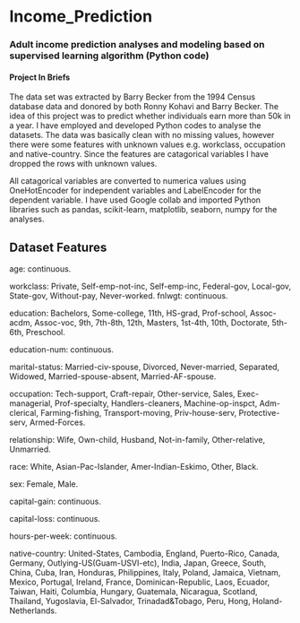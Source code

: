 # Income_Prediction

### Adult income prediction analyses and modeling based on supervised learning algorithm (Python code)

#### Project In Briefs

The data set was extracted by Barry Becker from the 1994 Census database data and donored by both Ronny Kohavi and Barry Becker. The idea of this project was to predict whether individuals earn more than 50k in a year. I have employed and developed Python codes to analyse the datasets. The data was basically clean with no missing values, however there were some features with unknown values e.g. workclass, occupation and native-country. Since the features are catagorical variables I have dropped the rows with unknown values. 

All catagorical variables are converted to numerica values using OneHotEncoder for independent variables and LabelEncoder for the dependent variable. I have used Google collab and imported Python libraries such as pandas, scikit-learn, matplotlib, seaborn, numpy for the analyses. 


## Dataset Features 

age: continuous.

workclass: Private, Self-emp-not-inc, Self-emp-inc, Federal-gov, Local-gov, State-gov, Without-pay, Never-worked.
fnlwgt: continuous.

education: Bachelors, Some-college, 11th, HS-grad, Prof-school, Assoc-acdm, Assoc-voc, 9th, 7th-8th, 12th, Masters, 1st-4th, 10th, Doctorate, 5th-6th, Preschool.

education-num: continuous.

marital-status: Married-civ-spouse, Divorced, Never-married, Separated, Widowed, Married-spouse-absent, Married-AF-spouse.

occupation: Tech-support, Craft-repair, Other-service, Sales, Exec-managerial, Prof-specialty, Handlers-cleaners, Machine-op-inspct, Adm-clerical, Farming-fishing, Transport-moving, Priv-house-serv, Protective-serv, Armed-Forces.

relationship: Wife, Own-child, Husband, Not-in-family, Other-relative, Unmarried.

race: White, Asian-Pac-Islander, Amer-Indian-Eskimo, Other, Black.

sex: Female, Male.

capital-gain: continuous.

capital-loss: continuous.

hours-per-week: continuous.

native-country: United-States, Cambodia, England, Puerto-Rico, Canada, Germany, Outlying-US(Guam-USVI-etc), India, Japan, Greece, South, China, Cuba, Iran, Honduras, Philippines, Italy, Poland, Jamaica, Vietnam, Mexico, Portugal, Ireland, France, Dominican-Republic, Laos, Ecuador, Taiwan, Haiti, Columbia, Hungary, Guatemala, Nicaragua, Scotland, Thailand, Yugoslavia, El-Salvador, Trinadad&Tobago, Peru, Hong, Holand-Netherlands.
